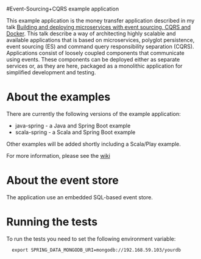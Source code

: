 #Event-Sourcing+CQRS example application

This example application is the money transfer application described in my talk [Building and deploying microservices with event sourcing, CQRS and Docker](http://plainoldobjects.com/presentations/building-and-deploying-microservices-with-event-sourcing-cqrs-and-docker/).
This talk describe a way of architecting highly scalable and available applications that is based on microservices, polyglot persistence, 
event sourcing (ES) and command query responsibility separation (CQRS).
Applications consist of loosely coupled components that communicate using events. 
These components can be deployed either as separate services or, as they are here, packaged as a monolithic application for simplified development and testing. 

# About the examples

There are currently the following versions of the example application:

  * java-spring - a Java and Spring Boot example
  * scala-spring - a Scala and Spring Boot example

Other examples will be added shortly including a Scala/Play example.

For more information, please see the [wiki](../../wiki)

# About the event store

The application use an embedded SQL-based event store.

# Running the tests

To run the tests you need to set the following environment variable:

```
  export SPRING_DATA_MONGODB_URI=mongodb://192.168.59.103/yourdb
```
